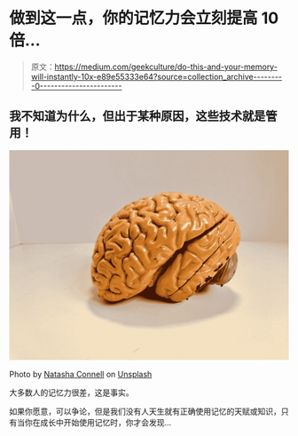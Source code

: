 # 做到这一点，你的记忆力会立刻提高 10 倍…

> 原文：<https://medium.com/geekculture/do-this-and-your-memory-will-instantly-10x-e89e55333e64?source=collection_archive---------0----------------------->

## 我不知道为什么，但出于某种原因，这些技术就是管用！

![](img/5f0d0ab9ca8b9aa92bda9cbc3780f9bd.png)

Photo by [Natasha Connell](https://unsplash.com/@natcon773?utm_source=medium&utm_medium=referral) on [Unsplash](https://unsplash.com?utm_source=medium&utm_medium=referral)

大多数人的记忆力很差，这是事实。

如果你愿意，可以争论，但是我们没有人天生就有正确使用记忆的天赋或知识，只有当你在成长中开始使用记忆时，你才会发现…